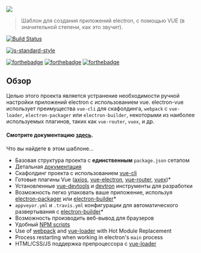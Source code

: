 ![](../images/logo.png)

> Шаблон для создания приложений electron, с помощью VUE \(в значительной степени, как это звучит\).

[![Build Status](https://semaphoreci.com/api/v1/simulatedgreg/electron-vue/branches/master/badge.svg)](https://semaphoreci.com/simulatedgreg/electron-vue)

[![js-standard-style](https://cdn.rawgit.com/feross/standard/master/badge.svg)](https://github.com/feross/standard)

[![forthebadge](http://forthebadge.com/images/badges/built-with-love.svg)](http://forthebadge.com) [![forthebadge](http://forthebadge.com/images/badges/uses-js.svg)](http://forthebadge.com) [![forthebadge](http://forthebadge.com/images/badges/makes-people-smile.svg)](http://forthebadge.com)

## Обзор

Целью этого проекта является устранение необходимости ручной настройки приложений electron с использованием vue. electron-vue использует преимущества `vue-cli` для скафолдинга, `webpack` с `vue-loader`, `electron-packager` или `electron-builder`, некоторыми из наиболее используемых плагинов, таких как `vue-router`, `vuex`, и др.

#### Смотрите документацию [здесь](https://simulatedgreg.gitbooks.io/electron-vue/content/index.html).

Что вы найдете в этом шаблоне...

* Базовая структура проекта с **единственным** `package.json` сетапом
* Детальная [документация](https://simulatedgreg.gitbooks.io/electron-vue/content/)
* Скафолдинг проекта с использованием [vue-cli](https://github.com/vuejs/vue-cli)
* Готовые плагины Vue \([axios](https://github.com/mzabriskie/axios), [vue-electron](https://github.com/SimulatedGREG/vue-electron), [vue-router](https://github.com/vuejs/vue-router), [vuex](https://github.com/vuejs/vuex)\)\*
* Установленные [vue-devtools](https://github.com/vuejs/vue-devtools) и [devtron](https://github.com/electron/devtron) инструменты для разработки
* Возможность легко упаковать ваше приложение, используя [electron-packager](https://github.com/electron-userland/electron-packager) или [electron-builder](https://github.com/electron-userland/electron-builder)\*
* `appveyor.yml` и `.travis.yml` конфигурации для автоматического развертывания с [electron-builder](https://github.com/electron-userland/electron-builder)\*
* Возможность производить веб-вывод для браузеров
* Удобный [NPM scripts](/npm_scripts.md)
* Use of [webpack](https://github.com/webpack/webpack) and [vue-loader](https://github.com/vuejs/vue-loader) with Hot Module Replacement
* Process restarting when working in electron's `main` process
* HTML/CSS/JS поддержка препроцессора с [vue-loader](https://github.com/vuejs/vue-loader/)
